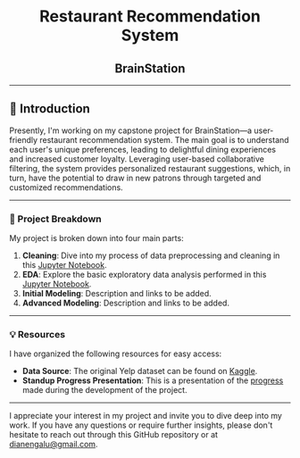 <div align="center">

# **Restaurant Recommendation System**
## **BrainStation**

</div>

---

## 🌟 Introduction

Presently, I'm working on my capstone project for BrainStation—a user-friendly restaurant recommendation system. The main goal is to understand each user's unique preferences, leading to delightful dining experiences and increased customer loyalty. Leveraging user-based collaborative filtering, the system provides personalized restaurant suggestions, which, in turn, have the potential to draw in new patrons through targeted and customized recommendations.

---

### 🚀 Project Breakdown

My project is broken down into four main parts:

1. **Cleaning**: Dive into my process of data preprocessing and cleaning in this [Jupyter Notebook](https://github.com/ebeui/Brainstation_Capstone/blob/51ab6321b259b60c1d700d8a83ef8d650ab376ca/notebooks/1_data_preprocessing.ipynb).
2. **EDA**: Explore the basic exploratory data analysis performed in this [Jupyter Notebook](https://github.com/ebeui/Brainstation_Capstone/blob/51ab6321b259b60c1d700d8a83ef8d650ab376ca/notebooks/2_EDA_and_visualizations.ipynb).
3. **Initial Modeling**: Description and links to be added.
4. **Advanced Modeling**: Description and links to be added.
---

### 💡 Resources

I have organized the following resources for easy access:

- **Data Source**: The original Yelp dataset can be found on [Kaggle](https://www.kaggle.com/datasets/yelp-dataset/yelp-dataset/versions/3?datasetId=10100&sortBy=voteCount&select=Dataset_User_Agreement.pdf).
- **Standup Progress Presentation**: This is a presentation of the [progress](https://github.com/ebeui/Brainstation_Capstone/blob/51ab6321b259b60c1d700d8a83ef8d650ab376ca/DianeLu_Deliverable3_ProgressStandup.pdf) made during the development of the project.

---

I appreciate your interest in my project and invite you to dive deep into my work. If you have any questions or require further insights, please don't hesitate to reach out through this GitHub repository or at dianengalu@gmail.com.
